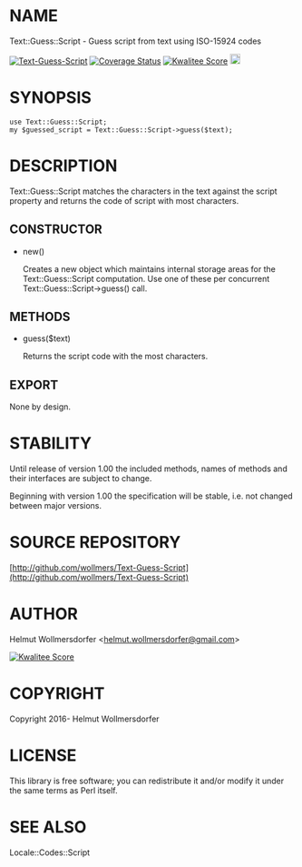 # NAME

Text::Guess::Script - Guess script from text using ISO-15924 codes

<div>
    <a href="https://travis-ci.org/wollmers/Text-Guess-Script"><img src="https://travis-ci.org/wollmers/Text-Guess-Script.png" alt="Text-Guess-Script"></a>
    <a href='https://coveralls.io/r/wollmers/Text-Guess-Script?branch=master'><img src='https://coveralls.io/repos/wollmers/Text-Guess-Script/badge.png?branch=master' alt='Coverage Status' /></a>
    <a href='http://cpants.cpanauthors.org/dist/Text-Guess-Script'><img src='http://cpants.cpanauthors.org/dist/Text-Guess-Script.png' alt='Kwalitee Score' /></a>
    <a href="http://badge.fury.io/pl/Text-Guess-Script"><img src="https://badge.fury.io/pl/Text-Guess-Script.svg" alt="CPAN version" height="18"></a>
</div>

# SYNOPSIS

    use Text::Guess::Script;
    my $guessed_script = Text::Guess::Script->guess($text);

# DESCRIPTION

Text::Guess::Script matches the characters in the text against the script property
and returns the code of script with most characters.

## CONSTRUCTOR

- new()

    Creates a new object which maintains internal storage areas
    for the Text::Guess::Script computation.  Use one of these per concurrent
    Text::Guess::Script->guess() call.

## METHODS

- guess($text)

    Returns the script code with the most characters.

## EXPORT

None by design.

# STABILITY

Until release of version 1.00 the included methods, names of methods and their
interfaces are subject to change.

Beginning with version 1.00 the specification will be stable, i.e. not changed between
major versions.

# SOURCE REPOSITORY

[http://github.com/wollmers/Text-Guess-Script](http://github.com/wollmers/Text-Guess-Script)

# AUTHOR

Helmut Wollmersdorfer &lt;helmut.wollmersdorfer@gmail.com>

<div>
    <a href='http://cpants.cpanauthors.org/author/wollmers'><img src='http://cpants.cpanauthors.org/author/wollmers.png' alt='Kwalitee Score' /></a>
</div>

# COPYRIGHT

Copyright 2016- Helmut Wollmersdorfer

# LICENSE

This library is free software; you can redistribute it and/or modify
it under the same terms as Perl itself.

# SEE ALSO

Locale::Codes::Script
